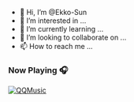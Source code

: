 - 👋 Hi, I’m @Ekko-Sun
- 👀 I’m interested in ...
- 🌱 I’m currently learning ...
- 💞️ I’m looking to collaborate on ...
- 📫 How to reach me ...

<!---
Ekko-Sun/Ekko-Sun is a ✨ special ✨ repository because its `README.md` (this file) appears on your GitHub profile.
You can click the Preview link to take a look at your changes.
--->


### Now Playing 🎧

[![QQMusic](https://y.qq.com/music/photo_new/T002R300x300M000000esKW62s5GzS_1.jpg?max_age=2592000)](https://y.qq.com/n/ryqq/songDetail/1202971?songtype=0)

